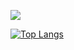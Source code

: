 

![](https://komarev.com/ghpvc/?username=tymsai&color=blueviolet&style=plastic&label=VIEWS)



[![Top Langs](https://github-readme-stats.vercel.app/api/top-langs/?username=tymsai&hide=html&layout=compact)](https://github.com/tymsai/github-readme-stats)

